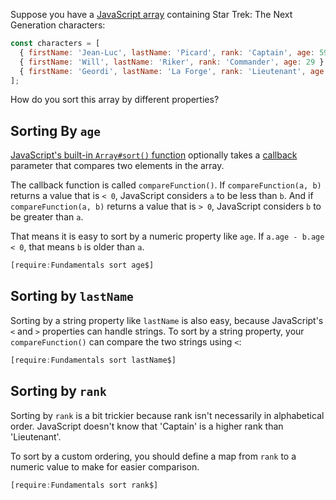 Suppose you have a [JavaScript array](https://developer.mozilla.org/en-US/docs/Web/JavaScript/Reference/Global_Objects/Array) containing
Star Trek: The Next Generation characters:

```javascript
const characters = [
  { firstName: 'Jean-Luc', lastName: 'Picard', rank: 'Captain', age: 59 },
  { firstName: 'Will', lastName: 'Riker', rank: 'Commander', age: 29 },
  { firstName: 'Geordi', lastName: 'La Forge', rank: 'Lieutenant', age: 29 }
];
```

How do you sort this array by different properties?

Sorting By `age`
--------------

[JavaScript's built-in `Array#sort()` function](https://developer.mozilla.org/en-US/docs/Web/JavaScript/Reference/Global_Objects/Array/sort) optionally
takes a [callback](/tutorials/fundamentals/callbacks) parameter that
compares two elements in the array.

The callback function is called `compareFunction()`. If `compareFunction(a, b)`
returns a value that is `< 0`, JavaScript considers `a` to be less than `b`.
And if `compareFunction(a, b)` returns a value that is `> 0`, JavaScript considers `b` to be greater than `a`.

That means it is easy to sort by a numeric property like `age`. If `a.age - b.age < 0`, that means `b` is older than `a`.

```javascript
[require:Fundamentals sort age$]
```

Sorting by `lastName`
--------------

Sorting by a string property like `lastName` is also easy, because
JavaScript's `<` and `>` properties can handle strings. To sort
by a string property, your `compareFunction()` can compare the
two strings using `<`:

```javascript
[require:Fundamentals sort lastName$]
```

Sorting by `rank`
----------------

Sorting by `rank` is a bit trickier because rank isn't necessarily
in alphabetical order. JavaScript doesn't know that 'Captain' is
a higher rank than 'Lieutenant'.

To sort by a custom ordering, you should define a map from
`rank` to a numeric value to make for easier comparison.

```javascript
[require:Fundamentals sort rank$]
```